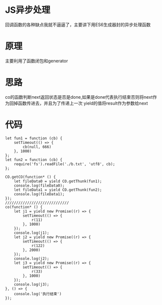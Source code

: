 JS异步处理
=============
回调函数的各种缺点我就不逼逼了，主要讲下用ES6生成器封的异步处理函数

原理
======
主要利用了函数闭包和generator

思路
=======
co的函数判断next返回状态是否是done,如果是done代表执行结束否则将next作为回掉函数传进去，并且为了传递上一次
yield的值将result作为参数给next

代码
====
```
let fun1 = function (cb) {
    setTimeout(() => {
        cb(null, 666)
    }, 1000)
};
let fun2 = function (cb) {
    require('fs').readFile('./b.txt', 'utf8', cb);
};

CO.getCO(function* () {
    let fileData0 = yield CO.getThunk(fun1);
    console.log(fileData0);
    let fileData1 = yield CO.getThunk(fun2);
    console.log(fileData1);
});
/////////////////////////////
co(function* () {
    let j1 = yield new Promise((r) => {
        setTimeout(() => {
            r(11)
        }, 1000)
    });
    console.log(j1);
    let j2 = yield new Promise((r) => {
        setTimeout(() => {
            r(122)
        }, 2000)
    });
    console.log(j2);
    let j3 = yield new Promise((r) => {
        setTimeout(() => {
            r(33)
        }, 1000)
    });
    console.log(j3);
}, () => {
    console.log('执行结束')
});
```